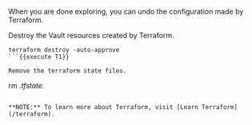 When you are done exploring, you can undo the configuration made by Terraform.

Destroy the Vault resources created by Terraform.

```
terraform destroy -auto-approve
```{{execute T1}}

Remove the terraform state files.

```
rm *.tfstate.*
```{{execute T1}}

**NOTE:** To learn more about Terraform, visit [Learn Terraform](/terraform).
